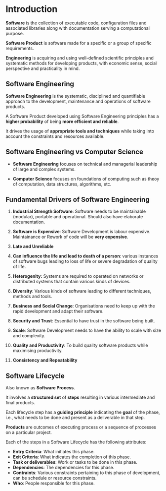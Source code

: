 # Introduction

**Software** is the collection of executable code, configuration files and associated libraries along with documentation serving a computational purpose.

**Software Product** is software made for a specific or a group of specific requirements.

**Engineering** is acquiring and using well-defined scientific principles and systematic methods for developing products, with economic sense, social perspective and practicality in mind.

## Software Engineering

**Software Engineering** is the systematic, disciplined and quantifiable approach to the development, maintenance and operations of software products.

A Software Product developed using Software Engineering principles has a **higher probability** of being **more efficient and reliable**.

It drives the usage of **appropriate tools and techniques** while taking into account the constraints and resources available.

## Software Engineering vs Computer Science

- **Software Engineering** focuses on technical and managerial leadership of large and complex systems.

- **Computer Science** focuses on foundations of computing such as theoy of computation, data structures, algorithms, etc.


## Fundamental Drivers of Software Engineering

1) **Industrial Strength Software**: Software needs to be maintainable (modular), portable and operational. Should also have elaborate documentation.

2) **Software is Expensive**: Software Development is labour expensive. Maintainance or Rework of code will be **very expensive**.

3) **Late and Unreliable**

4) **Can influence the life and lead to death of a person**: various instances of software bugs leading to loss of life or severe degradation of quality of life.

5) **Heterogenity:** Systems are required to operated on networks or distributed systems that contain various kinds of devices.

6) **Diversity**: Various kinds of software leading to different techniques, methods and tools.

7) **Business and Social Change**: Organisations need to keep up with the rapid development and adapt their software.   

8) **Security and Trust**: Essential to have trust in the software being built.

9) **Scale**: Software Development needs to have the ability to scale with size and complexity.

10) **Quality and Productivity**: To build quality software products while maximising productivity.

11) **Consistency and Repeatability**

## Software Lifecycle

Also known as **Software Process**.

It involves a **structured set** of **steps** resulting in various intermediate and final products.

Each lifecycle step has a **guiding principle** indicating the **goal** of the phase, i.e., what needs to be done and present as a deliverable in that step.

**Products** are outcomes of executing process or a sequence of processes  on a particular project.

Each of the steps in a Software Lifecycle has the following attributes:

- **Entry Criteria**: What initiates this phase.
- **Exit Criteria**: What indicates the completion of this phase.
- **Task or deliverables**: Work or tasks to be done in this phase.
- **Dependencies**: The dependencies for this phase.
- **Contraints**: Various constraints pertaining to this phase of development, can be schedule or resource constraints.
- **Who**: People responsible for this phase.
